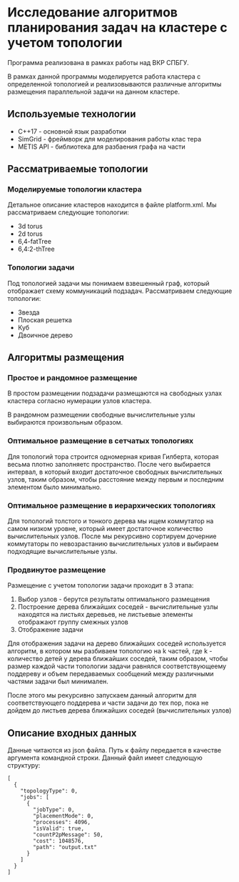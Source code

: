 # Исследование алгоритмов планирования задач на кластере с учетом топологии
Программа реализована в рамках работы над ВКР СПБГУ. 

В рамках данной программы моделируется работа кластера с определенной топологией и реализовываются различные алгоритмы размещения параллельной задачи на данном кластере.

## Используемые технологии

* С++17 - основной язык разработки
* SimGrid - фреймворк для моделирования работы клас тера
* METIS API - библиотека для разбаения графа на части

## Рассматриваемые топологии

### Моделируемые топологии кластера

Детальное описание кластеров находится в файле platform.xml. Мы рассматриваем следующие топологии:

* 3d torus
* 2d torus
* 6,4-fatTree
* 6,4:2-thTree

### Топологии задачи

Под топологией задачи мы понимаем взвешенный граф, который отображает схему коммуникаций подзадач. Рассматриваем следующие топологии:

* Звезда
* Плоская решетка
* Куб
* Двоичное дерево

## Алгоритмы размещения

### Простое и рандомное размещение

В простом размещении подзадачи размещаются на свободных узлах кластера согласно нумерации узлов кластера.

В рандомном размещении свободные вычислительные узлы выбираются произвольным образом.

### Оптимальное размещение в сетчатых топологиях

Для топологий тора строится одномерная кривая Гилберта, которая весьма плотно заполняетс пространство. После чего выбирается интервал, 
в который входит достаточное свободных вычислительных узлов, таким образом, чтобы расстояние между первым и последним элементом было минимально.

### Оптимальное размещение в иерархических топологиях

Для топологий толстого и тонкого дерева мы ищем коммутатор на самом низком уровне, который имеет достаточное количество вычислительных узлов. 
После мы рекурсивно сортируем дочерние коммутаторы по невозрастанию вычислительных узлов и выбираем подходящие вычислительные узлы.

### Продвинутое размещение

Размещение с учетом топологии задачи проходит в 3 этапа:

1. Выбор узлов - берутся результаты оптимального размещения
2. Построение дерева ближайших соседей - вычислительные узлы находятся на листьях деревьев, не листьевые элементы отображают группу смежных узлов
3. Отображение задачи

Для отображения задачи на дерево ближайших соседей используется алгоритм, в котором мы разбиваем топологию на k частей, где k - количество детей у дерева ближайших соседей, 
таким образом, чтобы размер каждой части топологии задачи равнялся соответствующеему поддереву и объем передаваемых сообщений между различными частями задачи был минимален.

После этого мы рекурсивно запускаем данный алгоритм для соответствующего поддерева и части задачи до тех пор, пока не дойдем до листьев дерева ближайших соседей (вычислительных узлов)

## Описание входных данных

Данные читаются из json файла. Путь к файлу передается в качестве аргумента командной строки. Данный файл имеет следующую структуру:
```
[
  {
    "topologyType": 0,
    "jobs": [
      {
        "jobType": 0,
        "placementMode": 0,
        "processes": 4096,
        "isValid": true,
        "countP2pMessage": 50,
        "cost": 1048576,
        "path": "output.txt"
      }
    ]
  }
]
```
